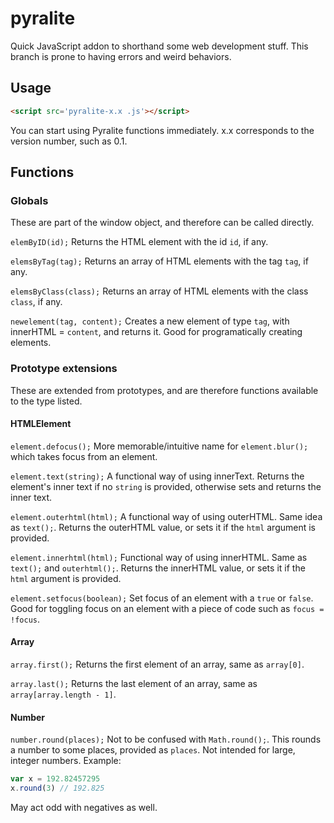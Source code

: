 # pyralite
Quick JavaScript addon to shorthand some web development stuff. This branch is prone to having errors and weird behaviors.

## Usage
```html
<script src='pyralite-x.x .js'></script>
```
You can start using Pyralite functions immediately.
x.x corresponds to the version number, such as 0.1.

## Functions
### Globals
These are part of the window object, and therefore can be called directly.

`elemByID(id);`
Returns the HTML element with the id `id`, if any.

`elemsByTag(tag);`
Returns an array of HTML elements with the tag `tag`, if any.

`elemsByClass(class);`
Returns an array of HTML elements with the class `class`, if any.

`newelement(tag, content);`
Creates a new element of type `tag`, with innerHTML = `content`, and returns it. Good for programatically creating elements.

### Prototype extensions
These are extended from prototypes, and are therefore functions available to the type listed.

#### HTMLElement
`element.defocus();`
More memorable/intuitive name for `element.blur();` which takes focus from an element.

`element.text(string);`
A functional way of using innerText. Returns the element's inner text if no `string` is provided, otherwise sets and returns the inner text.

`element.outerhtml(html);`
A functional way of using outerHTML. Same idea as `text();`. Returns the outerHTML value, or sets it if the `html` argument is provided.

`element.innerhtml(html);`
Functional way of using innerHTML. Same as `text();` and `outerhtml();`. Returns the innerHTML value, or sets it if the `html` argument is provided.

`element.setfocus(boolean);`
Set focus of an element with a `true` or `false`. Good for toggling focus on an element with a piece of code such as `focus = !focus`.

#### Array
`array.first();`
Returns the first element of an array, same as `array[0]`.

`array.last();`
Returns the last element of an array, same as `array[array.length - 1]`.

#### Number
`number.round(places);`
Not to be confused with `Math.round();`.
This rounds a number to some places, provided as `places`. Not intended for large, integer numbers.
Example:
```js
var x = 192.82457295
x.round(3) // 192.825
```
May act odd with negatives as well.
